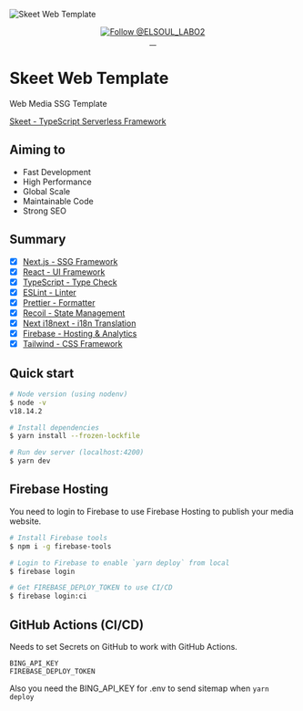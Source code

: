 ![Skeet Web Template](https://storage.googleapis.com/skeet-assets/imgs/samples/skeet-web-template.png)

<p align="center">
  <a href="https://twitter.com/intent/follow?screen_name=ELSOUL_LABO2">
    <img src="https://img.shields.io/twitter/follow/ELSOUL_LABO2.svg?label=Follow%20@ELSOUL_LABO2" alt="Follow @ELSOUL_LABO2" />
  </a>
  <br/>

  <a aria-label="npm version" href="https://www.npmjs.com/package/skeet">
    <img alt="" src="https://badgen.net/npm/v/skeet">
  </a>
  <a aria-label="Downloads Number" href="https://www.npmjs.com/package/skeet">
    <img alt="" src="https://badgen.net/npm/dt/skeet">
  </a>
  <a aria-label="License" href="https://github.com/elsoul/skeet/blob/master/LICENSE.txt">
    <img alt="" src="https://badgen.net/badge/license/Apache/blue">
  </a>
    <a aria-label="Code of Conduct" href="https://github.com/elsoul/skeet/blob/master/CODE_OF_CONDUCT.md">
    <img alt="" src="https://img.shields.io/badge/Contributor%20Covenant-2.1-4baaaa.svg">
  </a>
</p>

# Skeet Web Template

Web Media SSG Template

[Skeet - TypeScript Serverless Framework](https://github.com/elsoul/skeet)

## Aiming to

- Fast Development
- High Performance
- Global Scale
- Maintainable Code
- Strong SEO

## Summary

- [x] [Next.js - SSG Framework](https://nextjs.org/)
- [x] [React - UI Framework](https://reactjs.org/)
- [x] [TypeScript - Type Check](https://www.typescriptlang.org/)
- [x] [ESLint - Linter](https://eslint.org/)
- [x] [Prettier - Formatter](https://prettier.io/)
- [x] [Recoil - State Management](https://recoiljs.org/)
- [x] [Next i18next - i18n Translation](https://github.com/isaachinman/next-i18next)
- [x] [Firebase - Hosting & Analytics](https://firebase.google.com/)
- [x] [Tailwind - CSS Framework](https://tailwindcss.com/)

## Quick start

```bash
# Node version (using nodenv)
$ node -v
v18.14.2

# Install dependencies
$ yarn install --frozen-lockfile

# Run dev server (localhost:4200)
$ yarn dev
```

## Firebase Hosting

You need to login to Firebase to use Firebase Hosting to publish your media website.

```bash
# Install Firebase tools
$ npm i -g firebase-tools

# Login to Firebase to enable `yarn deploy` from local
$ firebase login

# Get FIREBASE_DEPLOY_TOKEN to use CI/CD
$ firebase login:ci

```

## GitHub Actions (CI/CD)

Needs to set Secrets on GitHub to work with GitHub Actions.

```
BING_API_KEY
FIREBASE_DEPLOY_TOKEN
```

Also you need the BING_API_KEY for .env to send sitemap when `yarn deploy`
